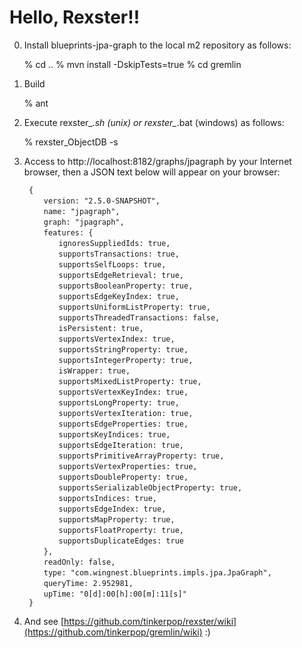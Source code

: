 Hello, Rexster!!
==============

0) Install blueprints-jpa-graph to the local m2 repository as follows:

      % cd ..
      % mvn install -DskipTests=true
      % cd gremlin

1) Build

      % ant

2)  Execute rexster_*.sh (unix) or rexster_*.bat (windows) as follows:

      % rexster_ObjectDB -s

3) Access to http://localhost:8182/graphs/jpagraph by your Internet browser, then a JSON text below will appear on your browser:

		{
		　　version: "2.5.0-SNAPSHOT",
		　　name: "jpagraph",
		　　graph: "jpagraph",
		　　features: {
		　　　　ignoresSuppliedIds: true,
		　　　　supportsTransactions: true,
		　　　　supportsSelfLoops: true,
		　　　　supportsEdgeRetrieval: true,
		　　　　supportsBooleanProperty: true,
		　　　　supportsEdgeKeyIndex: true,
		　　　　supportsUniformListProperty: true,
		　　　　supportsThreadedTransactions: false,
		　　　　isPersistent: true,
		　　　　supportsVertexIndex: true,
		　　　　supportsStringProperty: true,
		　　　　supportsIntegerProperty: true,
		　　　　isWrapper: true,
		　　　　supportsMixedListProperty: true,
		　　　　supportsVertexKeyIndex: true,
		　　　　supportsLongProperty: true,
		　　　　supportsVertexIteration: true,
		　　　　supportsEdgeProperties: true,
		　　　　supportsKeyIndices: true,
		　　　　supportsEdgeIteration: true,
		　　　　supportsPrimitiveArrayProperty: true,
		　　　　supportsVertexProperties: true,
		　　　　supportsDoubleProperty: true,
		　　　　supportsSerializableObjectProperty: true,
		　　　　supportsIndices: true,
		　　　　supportsEdgeIndex: true,
		　　　　supportsMapProperty: true,
		　　　　supportsFloatProperty: true,
		　　　　supportsDuplicateEdges: true
		　　},
		　　readOnly: false,
		　　type: "com.wingnest.blueprints.impls.jpa.JpaGraph",
		　　queryTime: 2.952981,
		　　upTime: "0[d]:00[h]:00[m]:11[s]"
		}

4) And see [https://github.com/tinkerpop/rexster/wiki](https://github.com/tinkerpop/gremlin/wiki) :)

		